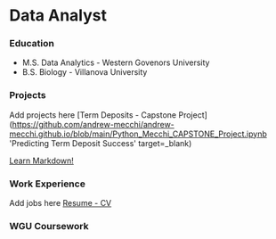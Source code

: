 # Data Analyst


### Education
- M.S. Data Analytics - Western Govenors University
- B.S. Biology - Villanova University


### Projects
Add projects here
[Term Deposits - Capstone Project](https://github.com/andrew-mecchi/andrew-mecchi.github.io/blob/main/Python_Mecchi_CAPSTONE_Project.ipynb 'Predicting Term Deposit Success'  target=_blank)

<a href="https://www.markdownguide.org" target="_blank">Learn Markdown!</a>


### Work Experience
Add jobs here
[Resume - CV](https://github.com/andrew-mecchi/andrew-mecchi.github.io/blob/main/assets/Mecchi_Resume.pdf)


### WGU Coursework
